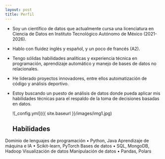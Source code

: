 ```yaml
---
layout: post
title: Perfil
---
```


* Soy un científico de datos que actualmente cursa una licenciatura en Ciencia de Datos en
Instituto Tecnológico Autónomo de México (2021-2026).
* Hablo con fluidez inglés y español, y un poco de francés (A2).
* Tengo sólidas habilidades analíticas y experiencia técnica en programación, aprendizaje automático y manejo de bases de datos no relacionales.
* He liderado proyectos innovadores, entre ellos automatización de código y análisis deportivo.
* Estoy buscando un puesto de análisis de datos donde pueda aplicar mis habilidades técnicas para el respaldo de la toma de decisiones basadas en datos.


     ![_config.yml]({{ site.baseurl }}/images/img1.jpg)

  ## Habilidades
Dominio de lenguajes de programación
•	Python, Java
Aprendizaje de máquina e IA
•	Scikit-learn, PyTorch 
Bases de datos
•	SQL, MongoDB, Hadoop 
Visualización de datos
Manipulación de datos
•	Pandas, Polars



